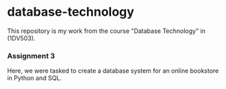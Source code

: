 # database-technology
This repository is my work from the course "Database Technology" in (1DV503).

### Assignment 3
Here, we were tasked to create a database system for an online bookstore in Python and SQL.
